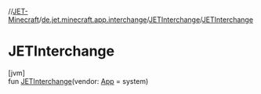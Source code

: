 //[JET-Minecraft](../../../index.md)/[de.jet.minecraft.app.interchange](../index.md)/[JETInterchange](index.md)/[JETInterchange](-j-e-t-interchange.md)

# JETInterchange

[jvm]\
fun [JETInterchange](-j-e-t-interchange.md)(vendor: [App](../../de.jet.minecraft.structure.app/-app/index.md) = system)

